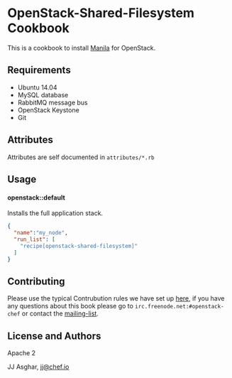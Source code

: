 OpenStack-Shared-Filesystem Cookbook
====================================

This is a cookbook to install [Manila](http://docs.openstack.org/developer/manila/) for OpenStack.

Requirements
------------

- Ubuntu 14.04
- MySQL database
- RabbitMQ message bus
- OpenStack Keystone
- Git

Attributes
----------

Attributes are self documented in `attributes/*.rb`

Usage
-----
#### openstack::default

Installs the full application stack.

```json
{
  "name":"my_node",
  "run_list": [
    "recipe[openstack-shared-filesystem]"
  ]
}
```

Contributing
------------

Please use the typical Contrubution rules we have set up [here](https://wiki.openstack.org/wiki/Chef/GettingStarted#Contributing_to_the_OpenStack_Chef_Cookbooks),
if you have any questions about this book please go to `irc.freenode.net:#openstack-chef` or contact the [mailing-list](http://groups.google.com/group/opscode-chef-openstack).

License and Authors
-------------------

Apache 2

JJ Asghar, <jj@chef.io>

